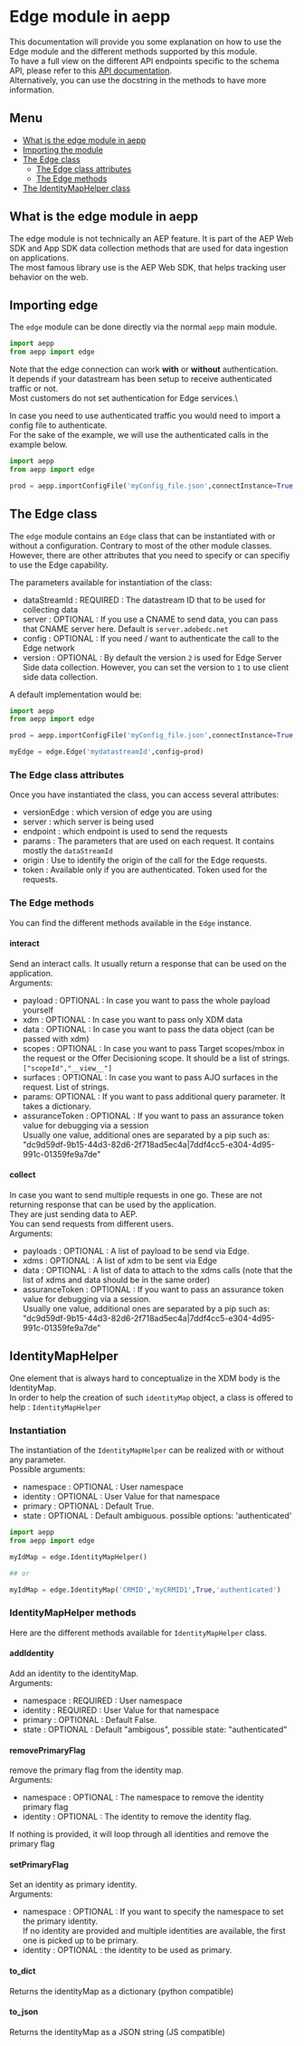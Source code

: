 # Edge module in aepp

This documentation will provide you some explanation on how to use the Edge module and the different methods supported by this module.\
To have a full view on the different API endpoints specific to the schema API, please refer to this [API documentation](https://experienceleague.adobe.com/en/docs/experience-platform/edge-network-server-api/overview).\
Alternatively, you can use the docstring in the methods to have more information.

## Menu

- [What is the edge module in aepp](#What-is-the-edge-module-in-aepp)
- [Importing the module](importing-edgeserverside)
- [The Edge class](#instantiation)
  - [The Edge class attributes](#the-edge-class-attributes)
  - [The Edge methods](#the-edge-methods)
- [The IdentityMapHelper class](#the-identitymaphelper-class)

## What is the edge module in aepp

The edge module is not technically an AEP feature. It is part of the AEP Web SDK and App SDK data collection methods that are used for data ingestion on applications.\
The most famous library use is the AEP Web SDK, that helps tracking user behavior on the web.


## Importing edge

The `edge` module can be done directly via the normal `aepp` main module.

```python
import aepp
from aepp import edge

```

Note that the edge connection can work **with** or **without** authentication.\
It depends if your datastream has been setup to receive authenticated traffic or not.\
Most customers do not set authentication for Edge services.\

In case you need to use authenticated traffic you would need to import a config file to authenticate.\
For the sake of the example, we will use the authenticated calls in the example below.

```python
import aepp
from aepp import edge

prod = aepp.importConfigFile('myConfig_file.json',connectInstance=True,sandbox='prod')

```


## The Edge class

The `edge` module contains an `Edge` class that can be instantiated with or without a configuration. Contrary to most of the other module classes.\
However, there are other attributes that you need to specify or can specifiy to use the Edge capability.

The parameters available for instantiation of the class:
* dataStreamId : REQUIRED : The datastream ID that to be used for collecting data
* server : OPTIONAL : If you use a CNAME to send data, you can pass that CNAME server here. Default is `server.adobedc.net`
* config : OPTIONAL : If you need / want to authenticate the call to the Edge network
* version : OPTIONAL : By default the version `2` is used for Edge Server Side data collection. However, you can set the version to `1` to use client side data collection.

A default implementation would be: 

```py
import aepp
from aepp import edge

prod = aepp.importConfigFile('myConfig_file.json',connectInstance=True,sandbox='prod')

myEdge = edge.Edge('mydatastreamId',config=prod)

```

### The Edge class attributes

Once you have instantiated the class, you can access several attributes:

* versionEdge : which version of edge you are using
* server : which server is being used
* endpoint : which endpoint is used to send the requests
* params : The parameters that are used on each request. It contains mostly the `dataStreamId`
* origin : Use to identify the origin of the call for the Edge requests.   
* token : Available only if you are authenticated. Token used for the requests.


### The Edge methods

You can find the different methods available in the `Edge` instance.

#### interact
Send an interact calls. It usually return a response that can be used on the application.\
Arguments:
* payload : OPTIONAL : In case you want to pass the whole payload yourself
* xdm : OPTIONAL : In case you want to pass only XDM data
* data : OPTIONAL : In case you want to pass the data object (can be passed with xdm)
* scopes : OPTIONAL : In case you want to pass Target scopes/mbox in the request or the Offer Decisioning scope. It should be a list of strings. `["scopeId","__view__"]`
* surfaces : OPTIONAL : In case you want to pass AJO surfaces in the request. List of strings.
* params: OPTIONAL : If you want to pass additional query parameter. It takes a dictionary.
* assuranceToken : OPTIONAL : If you want to pass an assurance token value for debugging via a session\
  Usually one value, additional ones are separated by a pip such as: "dc9d59df-9b15-44d3-82d6-2f718ad5ec4a|7ddf4cc5-e304-4d95-991c-01359fe9a7de"


#### collect
In case you want to send multiple requests in one go. These are not returning response that can be used by the application.\
They are just sending data to AEP.\
You can send requests from different users.\
Arguments:
* payloads : OPTIONAL : A list of payload to be send via Edge.
* xdms : OPTIONAL : A list of xdm to be sent via Edge
* data : OPTIONAL : A list of data to attach to the xdms calls (note that the list of xdms and data should be in the same order)
* assuranceToken : OPTIONAL : If you want to pass an assurance token value for debugging via a session.\
  Usually one value, additional ones are separated by a pip such as: "dc9d59df-9b15-44d3-82d6-2f718ad5ec4a|7ddf4cc5-e304-4d95-991c-01359fe9a7de"


## IdentityMapHelper

One element that is always hard to conceptualize in the XDM body is the IdentityMap.\
In order to help the creation of such `identityMap` object, a class is offered to help : `IdentityMapHelper`

### Instantiation

The instantiation of the `IdentityMapHelper` can be realized with or without any parameter.\
Possible arguments:
* namespace : OPTIONAL : User namespace
* identity : OPTIONAL : User Value for that namespace
* primary : OPTIONAL : Default True.
* state : OPTIONAL : Default ambiguous. possible options: 'authenticated'

```python
import aepp
from aepp import edge

myIdMap = edge.IdentityMapHelper()

## or

myIdMap = edge.IdentityMap('CRMID','myCRMID1',True,'authenticated')

```

### IdentityMapHelper methods

Here are the different methods available for `IdentityMapHelper` class.

#### addIdentity
Add an identity to the identityMap.\
Arguments:
* namespace : REQUIRED : User namespace
* identity : REQUIRED : User Value for that namespace
* primary : OPTIONAL : Default False.
* state : OPTIONAL : Default "ambigous", possible state: "authenticated"


#### removePrimaryFlag
remove the primary flag from the identity map.\
Arguments:
* namespace : OPTIONAL : The namespace to remove the identity primary flag
* identity : OPTIONAL : The identity to remove the identity flag.

If nothing is provided, it will loop through all identities and remove the primary flag

#### setPrimaryFlag
Set an identity as primary identity.\
Arguments:
* namespace : OPTIONAL : If you want to specify the namespace to set the primary identity.\
  If no identity are provided and multiple identities are available, the first one is picked up to be primary.
* identity : OPTIONAL : the identity to be used as primary.

#### to_dict
Returns the identityMap as a dictionary (python compatible)

#### to_json
Returns the identityMap as a JSON string (JS compatible)